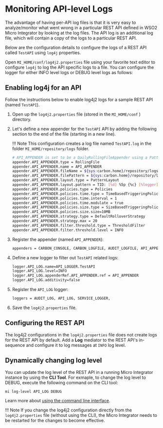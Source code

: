 # Monitoring API-level Logs

The advantage of having per-API log files is that it is very easy to analyze/monitor what went wrong in a particular REST API defined in WSO2 Micro Integrator by looking at the log files. The API log is an additional log file, which will contain a copy of the logs to a particular REST API.

Below are the configuration details to configure the logs of a REST API called `TestAPI` using `log4j`
properties.

Open `MI_HOME/conf/log4j2.properties` file using your favorite text editor to configure `log4j` to log the API specific logs to a file. You can configure the logger for either INFO level logs or DEBUG level logs as follows:

## Enabling log4j for an API

Follow the instructions below to enable log4j2 logs for a sample REST API (named `TestAPI`). 

1.  Open up the `log4j2.properties` file (stored in the `MI_HOME/conf` ) directory. 
2.  Let's define a new appender for the `TestAPI` API by adding the following section to the end of the file (starting in a new line).

	!!! Note
        This configuration creates a log file named `TestAPI.log` in the folder `MI_HOME/repository/logs` folder.

	```bash
	# API_APPENDER is set to be a DailyRollingFileAppender using a PatternLayout.
	appender.API_APPENDER.type = RollingFile
	appender.API_APPENDER.name = API_APPENDER
	appender.API_APPENDER.fileName = ${sys:carbon.home}/repository/logs/TestAPI.log
	appender.API_APPENDER.filePattern = ${sys:carbon.home}/repository/logs/wso2-ei-api-%d{MM-dd-yyyy}.log
	appender.API_APPENDER.layout.type = PatternLayout
	appender.API_APPENDER.layout.pattern = TID: [%d] %5p {%c} [%logger] - %m%ex%n
	appender.API_APPENDER.policies.type = Policies
	appender.API_APPENDER.policies.time.type = TimeBasedTriggeringPolicy
	appender.API_APPENDER.policies.time.interval = 1
	appender.API_APPENDER.policies.time.modulate = true
	appender.API_APPENDER.policies.size.type = SizeBasedTriggeringPolicy
	appender.API_APPENDER.policies.size.size=10MB
	appender.API_APPENDER.strategy.type = DefaultRolloverStrategy
	appender.API_APPENDER.strategy.max = 20
	appender.API_APPENDER.filter.threshold.type = ThresholdFilter
	appender.API_APPENDER.filter.threshold.level = INFO
	```

3. Register the appender (named `API_APPENDER`):
        
	```xml
	appenders = CARBON_CONSOLE, CARBON_LOGFILE, AUDIT_LOGFILE, API_APPENDER, 
	```

4. Define a new logger to filter out `TestAPI` related logs:

	```xml
	logger.API_LOG.name=API_LOGGER.TestAPI
	logger.API_LOG.level=INFO
	logger.API_LOG.appenderRef.API_APPENDER.ref = API_APPENDER
	logger.API_LOG.additivity=false
	```

5.  Register the `API_LOG` logger:

	```xml
	loggers = AUDIT_LOG, API_LOG, SERVICE_LOGGER,
	```  

6.	Save the `log4j2.properties` file.

## Configuring the REST API

The log4j2 configurations in the `log4j2.properties` file does not create logs for the REST API by default. Add a <b>Log</b> mediator to the REST API's in-sequence and configure it to log messages at `INFO` log level.

## Dynamically changing log level

You can update the log level of the REST API in a running Micro Integrator instance by using the **CLI Tool**. For exmaple, to change the log level to DEBUG, execute the following command on the CLI tool: 

```bash
mi log-level API_LOG DEBUG
```

Learn more about [using the command line interface](../administer-and-observe/using-the-command-line-interface.md).

!!! Note
    If you change the log4j2 configuration directly from the `log4j2.properties` file (without using the CLI), the Micro Integrator needs to be restarted for the changes to become effective.
